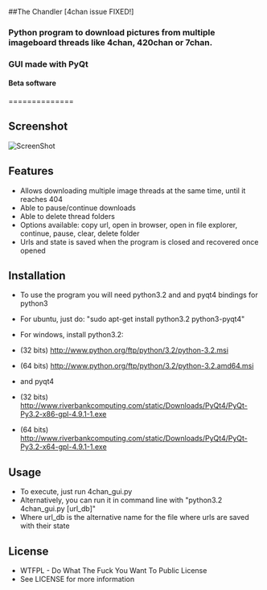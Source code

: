 ##The Chandler [4chan issue FIXED!]
### Python program to download pictures from multiple imageboard threads like 4chan, 420chan or 7chan.
### GUI made with PyQt
#### Beta software 
==============

## Screenshot
![ScreenShot](https://raw.github.com/Dhole/4chan-image-dl/master/screenshot.png)

## Features
* Allows downloading multiple image threads at the same time, until it reaches 404
* Able to pause/continue downloads
* Able to delete thread folders
* Options available: copy url, open in browser, open in file explorer, continue, pause, clear, delete folder
* Urls and state is saved when the program is closed and recovered once opened

## Installation
* To use the program you will need python3.2 and and pyqt4 bindings for python3
* For ubuntu, just do: "sudo apt-get install python3.2 python3-pyqt4"

* For windows, install python3.2:
* (32 bits) http://www.python.org/ftp/python/3.2/python-3.2.msi
* (64 bits) http://www.python.org/ftp/python/3.2/python-3.2.amd64.msi
* and pyqt4
* (32 bits) http://www.riverbankcomputing.com/static/Downloads/PyQt4/PyQt-Py3.2-x86-gpl-4.9.1-1.exe
* (64 bits) http://www.riverbankcomputing.com/static/Downloads/PyQt4/PyQt-Py3.2-x64-gpl-4.9.1-1.exe

## Usage
* To execute, just run 4chan_gui.py
* Alternatively, you can run it in command line with "python3.2 4chan_gui.py [url_db]"
* Where url_db is the alternative name for the file where urls are saved with their state

## License
* WTFPL - Do What The Fuck You Want To Public License
* See LICENSE for more information

